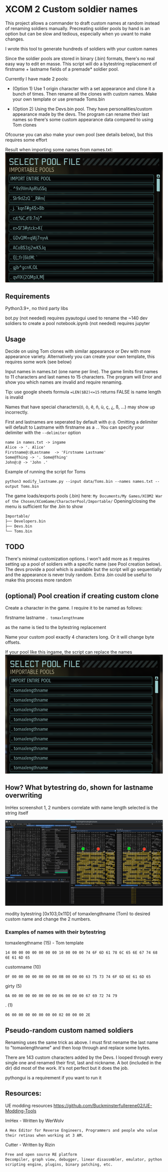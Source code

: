 # XCOM 2 Custom soldier names

This project allows a commander to draft custom names at random instead of renaming soldiers manually. Precreating soldier pools by hand is an option but can be slow and tedious, especially when yo uwant to make changes.

I wrote this tool to generate hundreds of soldiers with your custom names

Since the soldier pools are stored in binary (.bin) formats, there's no real easy way to edit en masse. This script will do a bytestring replacement of firstname + lastname fields of a premade* soldier pool.

Currently I have made 2 pools:

* (Option 1) Use 1 origin character with a set appearance and clone it a bunch of times. Then rename all the clones with custom names. Make your own template or use premade Toms.bin

* (Option 2) Using the Devs.bin pool. They have personalities/custom appearance made by the devs. The program can rename their last names so there's some custom appearance data compared to using Tom clones

Ofcourse you can also make your own pool (see details below), but this requires some effort

Result when importing some names from names.txt:
![Ingame result](img/screenshot_pool.png)

## Requirements

Python3.9+, no third party libs

bot.py (not needed) requires pyautogui used to rename the ~140 dev soldiers to create a pool
notebook.ipynb (not needed) requires jupyter

## Usage

Decide on using Tom clones with similar appearance or Dev with more appearance variety. Alternatively you can create your own template, this requires some work (see below)

Input names in names.txt (one name per line). The game limits first names to 11 characters and last names to 15 characters. The program will Error and show you which names are invalid and require renaming.

Tip: use google sheets formula `=LEN($B2)<=15` returns FALSE is name length is invalid

Names that have special characters(ó, ò, ê, ñ, ù, ç, ¿, ß, ...) may show up incorrectly.

First and lastnames are seperated by default with `@:@`. Omitting a delimiter will default to Lastname with firstname as a `.`. You can specify your delimiter with the `--delimiter` option
```
name in names.txt -> ingame
Alice -> '. Alice'
Firstname@:@Lastname  -> 'Firstname Lastname'
Some@Thing -> '. Some@Thing'
John@:@ -> 'John .'
```

Example of running the script for Toms
```
python3 modify_lastname.py --input data/Toms.bin --names names.txt --output Toms.bin
```

The game loads/exports pools (.bin) here:
`My Documents/My Games/XCOM2 War of the Chosen/XComGame/CharacterPool/Importable/`
Opening/closing the menu is sufficient for the .bin to show
```
Importable/
├── Developers.bin
├── Devs.bin
└── Toms.bin
```

## TODO
There's minimal customization options. I won't add more as it requires setting up a pool of soldiers with a specific name (see Pool creation below). The devs provide a pool which is available but the script will go sequentially and the appearance is never truly random. Extra .bin could be useful to make this process more random

## (optional) Pool creation if creating custom clone 

Create a character in the game. I require it to be named as follows:

firstname lastname `. tomaxlengthname`

as the name is tied to the bytestring replacement


️Name your custom pool exactly 4 characters long. Or it will change byte offsets.

If your pool like this ingame, the script can replace the names
![Ingame result](img/screenshot_clones.png)

## How? What bytestring do, shown for lastname overwriting 

ImHex screenshot
1, 2 numbers correlate with name length
selected is the string itself

![Im Hex screenshot](img/ImHex_screenshot.png)

modity bytestring [0x103,0x11D] of tomaxlengthname (Tom) to desired custom name and change the 2 numbers.

### Examples of names with their bytestring

tomaxlengthname (15) - Tom template
```
14 00 00 00 00 00 00 00 10 00 00 00 74 6F 6D 61 78 6C 65 6E 67 74 68 6E 61 6D 65
```

customname (10)
```
0F 00 00 00 00 00 00 00 0B 00 00 00 63 75 73 74 6F 6D 6E 61 6D 65

```

girty (5)
```
0A 00 00 00 00 00 00 00 06 00 00 00 67 69 72 74 79
```

. (1)
```
06 00 00 00 00 00 00 00 02 00 00 00 2E
```

## Pseudo-random custom named soldiers

Renaming uses the same trick as above. I must first nename the last name to "tomaxlengthname" and then loop through and replace some bytes.

There are 143 custom characters added by the Devs. I looped through every single one and renamed their first, last and nickname. A bot (included in the dir) did most of the work. It's not perfect but it does the job.

pythongui is a requirement if you want to run it

## Resources:

UE modding resources
https://github.com/Buckminsterfullerene02/UE-Modding-Tools

ImHex - Written by WerWolv

    A Hex Editor for Reverse Engineers, Programmers and people who value their retinas when working at 3 AM.

Cutter - Written by Rizin

    Free and open source RE platform
    Decompiler, graph view, debugger, linear disassmbler, emulator, python scripting engine, plugins, binary patching, etc.




